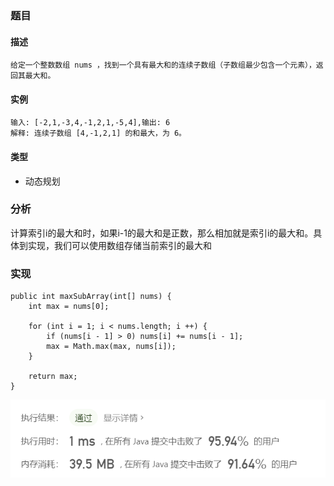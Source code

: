 ### 题目

#### 描述 

```
给定一个整数数组 nums ，找到一个具有最大和的连续子数组（子数组最少包含一个元素），返回其最大和。
```

#### 实例

```
输入: [-2,1,-3,4,-1,2,1,-5,4],输出: 6
解释: 连续子数组 [4,-1,2,1] 的和最大，为 6。
```

#### 类型

- 动态规划

### 分析

​		计算索引i的最大和时，如果i-1的最大和是正数，那么相加就是索引i的最大和。具体到实现，我们可以使用数组存储当前索引的最大和

### 实现

```
public int maxSubArray(int[] nums) {
    int max = nums[0];

    for (int i = 1; i < nums.length; i ++) {
    	if (nums[i - 1] > 0) nums[i] += nums[i - 1];
    	max = Math.max(max, nums[i]);
    }

    return max;
}
```

![image-20200903180950608](https://github.com/github-lig/High-Salary/blob/master/docs/img/image-20200903180950608.png)



